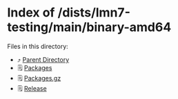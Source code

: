 
# Index of /dists/lmn7-testing/main/binary-amd64
Files in this directory:
- ⤴ [Parent Directory](../)
- 🗒 [Packages](Packages)
- 🗒 [Packages.gz](Packages.gz)
- 🗒 [Release](Release)
